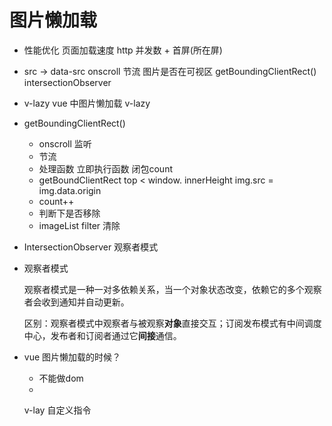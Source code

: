 # 图片懒加载

- 性能优化
  页面加载速度
  http 并发数 + 首屏(所在屏)
  
- src -> data-src
  onscroll 
  节流 
  图片是否在可视区
   getBoundingClientRect()
   intersectionObserver

- v-lazy vue 中图片懒加载
  v-lazy 

- getBoundingClientRect()
  - onscroll 监听
  - 节流
  - 处理函数 立即执行函数 闭包count
  - getBoundClientRect top < window.
  innerHeight
    img.src = img.data.origin
  - count++
  - 判断下是否移除
  - imageList filter 清除
 
- IntersectionObserver
   观察者模式

- 观察者模式

  观察者模式是一种一对多依赖关系，当一个对象状态改变，依赖它的多个观察者会收到通知并自动更新。

  区别：观察者模式中观察者与被观察**对象**直接交互；订阅发布模式有中间调度中心，发布者和订阅者通过它**间接**通信。

- vue 图片懒加载的时候？
  - 不能做dom
  - <img v-lazy />
  v-lay 自定义指令